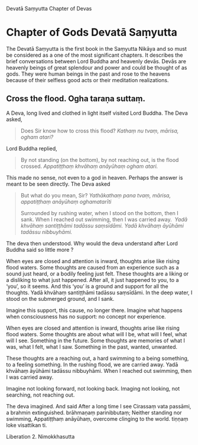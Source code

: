 Devatā Saṃyutta
Chapter of Devas

# Chapter of Gods Devatā Saṃyutta

The Devatā Saṃyutta is the first book in the Saṃyutta Nikāya and so must be considered as a one of the most significant chapters. It describes the brief conversations between Lord Buddha and heavenly devās. Devās are heavenly beings of great splendour and power and could be thought of as gods. They were human beings in the past and rose to the heavens because of their selfless good acts or their meditation realizations.

## Cross the flood. Ogha taraṇa suttaṃ.

A Deva, long lived and clothed in light itself visited Lord Buddha. The Deva asked, 
> Does Sir know how to cross this flood? 
> *Kathaṃ nu tvaṃ, mārisa, ogham atari?*
 

Lord Buddha replied,
> By not standing (on the bottom),  by not reaching out, is the flood crossed.
> *Appatiṭṭhaṃ khvāhaṃ anāyūhaṃ ogham atari.*


This made no sense, not even to a god in heaven. Perhaps the answer is meant to be seen directly. The Deva asked
> But what do you mean, Sir?
> *Yathākathaṃ pana tvaṃ, mārisa, appatiṭṭhaṃ anāyūhaṃ oghamatarīti*
>
> Surrounded by rushing water, when I stood on the bottom, then I sank.
> When I reached out swimming, then I was carried away. 
> *Yadā khvāhaṃ santiṭṭhāmi tadāssu saṃsīdāmi.
> Yadā khvāhaṃ āyūhāmi tadāssu nibbuyhāmi.*

The deva then understood. Why would the deva understand after Lord Buddha said so little more
?

When eyes are closed and attention is inward, thoughts arise like rising flood waters. Some thoughts are caused from an experience such as a sound just heard, or a bodily feeling just felt.  These thoughts are a liking or a disliking to what just happened. After all, it just happened to you, to a ‘you’, so it seems. And this ‘you’ is a ground and support for all the thoughts. Yadā khvāhaṃ santiṭṭhāmi tadāssu saṃsīdāmi. In the deep water, I stood on the submerged ground, and I sank. 

Imagine this support, this cause, no longer there. Imagine what happens when consciousness has no support: no concept nor experience.

When eyes are closed and attention is inward, thoughts arise like rising flood waters. Some thoughts are about what will I be, what will I feel, what will I see. Something in the future. Some thoughts are memories of what I was, what I felt, what I saw. Something in the past, wanted, unwanted.

These thoughts are a reaching out, a hard swimming to a being something, to a feeling something. In the rushing flood, we are carried away. Yadā khvāhaṃ āyūhāmi tadāssu nibbuyhāmi. When I reached out swimming, then I was carried away.

Imagine not looking forward, not looking back. Imaging not looking, not searching, not reaching out.

The deva imagined. And said
After a long time I see Cirassaṃ vata passāmi, 
a brahmin extinguished. brāhmaṇaṃ parinibbutaṃ; 
Neither standing nor swimming, Appatiṭṭhaṃ anāyūhaṃ, 
overcome clinging to the world. tiṇṇaṃ loke visattikan ti. 


Liberation 2. Nimokkhasutta 

 